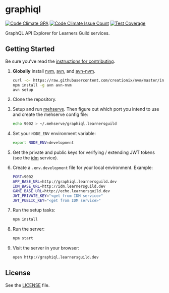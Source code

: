 # graphiql

[![Code Climate GPA](https://codeclimate.com/repos/579a5a63ecc56b00640024ab/badges/744d8456fd1e64520be3/gpa.svg)](https://codeclimate.com/repos/579a5a63ecc56b00640024ab/feed)
[![Code Climate Issue Count](https://codeclimate.com/repos/579a5a63ecc56b00640024ab/badges/744d8456fd1e64520be3/issue_count.svg)](https://codeclimate.com/repos/579a5a63ecc56b00640024ab/feed)
[![Test Coverage](https://codeclimate.com/repos/579a5a63ecc56b00640024ab/badges/744d8456fd1e64520be3/coverage.svg)](https://codeclimate.com/repos/579a5a63ecc56b00640024ab/coverage)


GraphQL API Explorer for Learners Guild services.

## Getting Started

Be sure you've read the [instructions for contributing](./CONTRIBUTING.md).

1. **Globally** install [nvm][nvm], [avn][avn], and [avn-nvm][avn-nvm].

    ```bash
    curl -o- https://raw.githubusercontent.com/creationix/nvm/master/install.sh | bash
    npm install -g avn avn-nvm
    avn setup
    ```

2. Clone the repository.

3. Setup and run [mehserve][mehserve]. Then figure out which port you intend to use and create the mehserve config file:

    ```bash
    echo 9002 > ~/.mehserve/graphiql.learnersguild
    ```

4. Set your `NODE_ENV` environment variable:

    ```bash
    export NODE_ENV=development
    ```

5. Get the private and public keys for verifying / extending JWT tokens (see the [idm][idm] service).

6. Create a `.env.development` file for your local environment. Example:

    ```bash
    PORT=9002
    APP_BASE_URL=http://graphiql.learnersguild.dev
    IDM_BASE_URL=http://idm.learnersguild.dev
    GAME_BASE_URL=http://echo.learnersguild.dev
    JWT_PRIVATE_KEY="<get from IDM service>"
    JWT_PUBLIC_KEY="<get from IDM service>"
    ```

7. Run the setup tasks:

    ```bash
    npm install
    ```

8. Run the server:

    ```bash
    npm start
    ```

9. Visit the server in your browser:

    ```bash
    open http://graphiql.learnersguild.dev
    ```

## License

See the [LICENSE](./LICENSE) file.


[idm]: https://github.com/LearnersGuild/idm
[mehserve]: https://github.com/timecounts/mehserve
[nvm]: https://github.com/creationix/nvm
[avn]: https://github.com/wbyoung/avn
[avn-nvm]: https://github.com/wbyoung/avn-nvm
